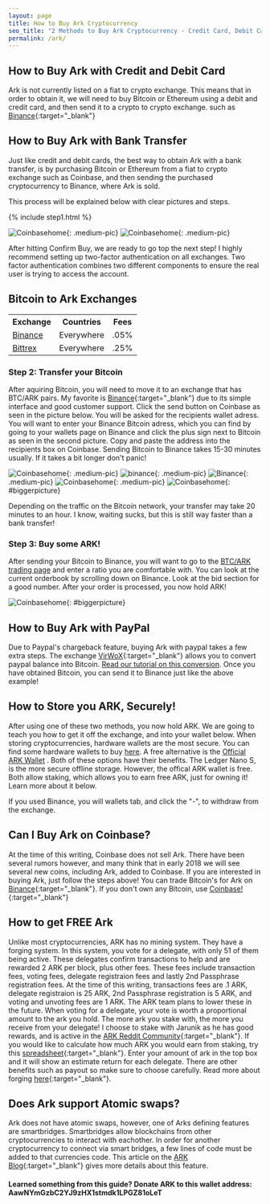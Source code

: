 ```yaml
---
layout: page
title: How to Buy Ark Cryptocurrency
seo_title: "2 Methods to Buy Ark Cryptocurrency - Credit Card, Debit Card and Bank"
permalink: /ark/
---
```



## How to Buy Ark with Credit and Debit Card

Ark is not currently listed on a fiat to crypto exchange. This means that in order to obtain it, we will need to buy Bitcoin or Ethereum using a debit and credit card, and then send it to a crypto to crypto exchange. such as [Binance](https://www.binance.com/?ref=18991911){:target="_blank"}



## How to Buy Ark with Bank Transfer

Just like credit and debit cards, the best way to obtain Ark with a bank transfer, is by purchasing Bitcoin or Ethereum from a fiat to crypto exchange such as Coinbase, and then sending the purchased cryptocurrency to Binance, where Ark is sold. 

This process will be explained below with clear pictures and steps.

{% include step1.html %}




![Coinbasehome](/img/Coinbase3.png){: .medium-pic}
![Coinbasehome](/img/Coinbase2.png){: .medium-pic}


After hitting Confirm Buy, we are ready to go top the next step! I highly recommend setting up two-factor authentication on all exchanges. Two factor authentication combines two different components to ensure the real user is trying to access the account. 

## Bitcoin to Ark Exchanges 
<table class="basic-table" align="center">
 <tr>
  <th>Exchange</th>
  <th>Countries</th>
  <th>Fees</th>
 </tr>

 <tr>
  <td><a href="https://www.binance.com/?ref=18991911"> Binance</a></td>
  <td>Everywhere</td>
  <td>.05% </td>
 </tr>

 
 <tr>
  <td><a href="https://bittrex.com/">Bittrex</a></td>
  <td>Everywhere</td>
  <td>.25%</td>
 </tr>
 
</table>

### Step 2: Transfer your Bitcoin

After aquiring Bitcoin, you will need to move it to an exchange that has BTC/ARK pairs. My favorite is [Binance](https://www.binance.com/?ref=18991911){:target="_blank"} due to its simple interface and good customer support. Click the send button on Coinbase as seen in the picture below. You will be asked for the recipients wallet adress. You will want to enter your Binance Bitcoin adress, which you can find by going to your wallets page on Binance and click the plus sign next to Bitcoin as seen in the second picture. Copy and paste the address into the recipients box on Coinbase. Sending Bitcoin to Binance takes 15-30 minutes usually. If it takes a bit longer don't panic!

![Coinbasehome](/img/Send1.png){: .medium-pic}
![binance](/img/binancedeposit.png){: .medium-pic}
![Binance](/img/binancedeposit2.png){: .medium-pic}
![Coinbasehome](/img/Send2.png){: .medium-pic} 
![Coinbasehome](/img/Send3.png){: #biggerpicture}


Depending on the traffic on the Bitcoin network, your transfer may take 20 minutes to an hour. I know, waiting sucks, but this is still way faster than a bank transfer! 

### Step 3: Buy some ARK!

After sending your Bitcoin to Binance, you will want to go to the [BTC/ARK trading page](https://www.binance.com/trade.html?symbol=ARK_BTC) and enter a ratio you are comfortable with. You can look at the current orderbook by scrolling down on Binance. Look at the bid section for a good number. After your order is processed, you now hold ARK! 

![Coinbasehome](/img/arkex.png){: #biggerpicture}

## How to Buy Ark with PayPal

Due to Paypal's chargeback feature, buying Ark with paypal takes a few extra steps. The exchange [VirWoX](https://www.virwox.com?r=22aa25){:target="_blank"} allows you to convert paypal balance into Bitcoin. [Read our tutorial on this conversion](/buy-bitcoin/paypal/). Once you have obtained Bitcoin, you can send it to Binance just like the above example!

## How to Store you ARK, Securely!

 After using one of these two methods, you now hold ARK. We are going to teach you how to get it off the exchange, and into your wallet below. When storing cryptocurrencies, hardware wallets are the most secure. You can find some hardware wallets to buy [here](https://www.ledgerwallet.com/r/607d). A free alternative is the [Official ARK Wallet](https://github.com/ArkEcosystem/ark-desktop) . Both of these options have their benefits. The Ledger Nano S, is the more secure offline storage. However, the offical ARK wallet is free. Both allow staking, which allows you to earn free ARK, just for owning it! Learn more about it below.

 If you used Binance, you will wallets tab, and click the "-", to withdraw from the exchange. 

## Can I Buy Ark on Coinbase?

At the time of this writing, Coinbase does not sell Ark. There have been several rumors however, and many think that in early 2018 we will see several new coins, including Ark, added to Coinbase. If you are interested in buying Ark, just follow the steps above! You can trade Bitcoin's for Ark on [Binance](https://www.binance.com/?ref=18991911){:target="_blank"}. If you don't own any Bitcoin, use [Coinbase!](https://www.coinbase.com/join/53bc38a3b11f6623df000004){:target="_blank"}

## How to get FREE Ark

Unlike most cryptocurrencies, ARK has no mining system. They have a forging system. In this system, you vote for a delegate, with only 51 of them being active. These delegates confirm transactions to help and are rewarded 2 ARK per block, plus other fees. These fees include transaction fees, voting fees, delegate registraion fees and lastly 2nd Passphrase registration fees. At the time of this writing, transactions fees are .1 ARK, delegate registraion is 25 ARK, 2nd Passphrase registration is 5 ARK, and voting and unvoting fees are 1 ARK. The ARK team plans to lower these in the future. When voting for a delegate, your vote is worth a proportional amount to the ark you hold. The more ark you stake with, the more you receive from your delegate! I choose to stake with Jarunik as he has good rewards, and is active in the [ARK  Reddit Community](https://www.reddit.com/r/ArkEcosystem/){:target="_blank"}. If you would like to calculate how much ARK you would earn from staking, try this [spreadsheet](https://docs.google.com/spreadsheets/d/1FGo3FkC3uSWXGHatPQyny2brMWjAIJsHFCR-Lhkl_m0/edit#gid=0){:target="_blank"}. Enter your amount of ark in the top box and it will show an estimate return for each delegate. There are other benefits such as payout so make sure to choose carefully. Read more about forging [here](https://blog.ark.io/lets-forge-some-ark-rewards-kick-in-at-block-75-600-abe2e7bf2b98){:target="_blank"}. 

## Does Ark support Atomic swaps?

Ark does not have atomic swaps, however, one of Arks defining features are smartbridges. Smartbridges allow blockchains from other cryptocurrencies to interact with eachother. In order for another cryptocurrency to connect via smart bridges, a few lines of code must be added to that currencies code. This article on the [ARK Blog](https://blog.ark.io/smartbridge-technology-by-ark-ab3e97a081db){:target="_blank"} gives more details about this feature.


#### Learned something from this guide? Donate ARK to this wallet address: AawNYmGzbC2YJ9zHX1stmdk1LPGZ81oLeT 


